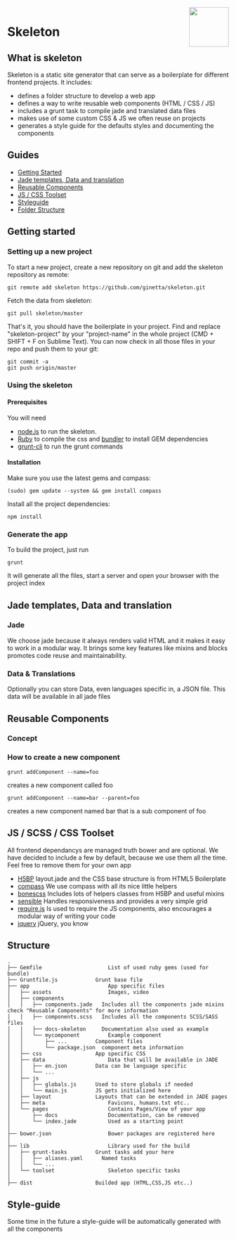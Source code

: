 <img id="logo" align="right" height="90" style="margin: 0 0 20px 20px" src="http://imgh.us/skeleton.svg">

# Skeleton

## What is skeleton
Skeleton is a static site generator that can serve as a boilerplate for different frontend projects. It includes:
- defines a folder structure to develop a web app
- defines a way to write reusable web components (HTML / CSS / JS)
- includes a grunt task to compile jade and translated data files
- makes use of some custom CSS & JS we often reuse on projects
- generates a style guide for the defaults styles and documenting the components

## Guides

- [Getting Started](#getting-started)
- [Jade templates, Data and translation](#templates)
- [Reusable Components](#reusable-components)
- [JS / CSS Toolset](#toolset)
- [Styleguide](#styleguide)
- [Folder Structure](#folder-structure)

## <a id="getting-started">Getting started</a>

### Setting up a new project
To start a new project, create a new repository on git and add the skeleton repository as remote:

    git remote add skeleton https://github.com/ginetta/skeleton.git 

Fetch the data from skeleton:

    git pull skeleton/master

That's it, you should have the boilerplate in your project.
Find and replace "skeleton-project" by your "project-name" in the whole project (CMD + SHIFT + F on Sublime Text). You can now check in all those files in your repo and push them to your git:

    git commit -a
    git push origin/master

### Using the skeleton

#### Prerequisites
You will need 
  - [node.js](http://nodejs.org/) to run the skeleton.
  - [Ruby](https://www.ruby-lang.org/en/) to compile the css and [bundler](http://bundler.io/) to install GEM dependencies
  - [grunt-cli](https://github.com/gruntjs/grunt-cli) to run the grunt commands

#### Installation

Make sure you use the latest gems and compass:

    (sudo) gem update --system && gem install compass

Install all the project dependencies:
    
    npm install


### Generate the app

To build the project, just run

    grunt

It will generate all the files, start a server and open your browser with the project index

## <a id="templates">Jade templates, Data and translation</a>
### Jade
We choose jade because it always renders valid HTML and it makes it easy to work in a modular way. 
It brings some key features like mixins and blocks promotes code reuse and maintainability.
### Data & Translations
Optionally you can store Data, even languages specific in, a JSON file. This data will be available in all jade files


## <a id="reusable-components">Reusable Components</a>
### Concept
### How to create a new component
  
    grunt addComponent --name=foo
creates a new component called foo

    grunt addComponent --name=bar --parent=foo
creates a new component named bar that is a sub component of foo


## <a id="toolset">JS / SCSS / CSS Toolset</a>

All frontend dependancys are managed truth bower and are optional. We have decided to include a few by default, because we use them all the time. Feel free to remove them for your own app

- [H5BP](http://html5boilerplate.com/) layout.jade and the CSS base structure is from HTML5 Boilerplate
- [compass](http://compass-style.org/) We use compass with all its nice little helpers
- [bonescss](https://github.com/meodai/bonescss) Includes lots of helpers classes from H5BP and useful mixins
- [sensible](https://github.com/meodai/sensible) Handles responsiveness and provides a very simple grid
- [require.js](http://requirejs.org/) Is used to require the JS components, also encourages a modular way of writing your code
- [jquery](http://jquery.org/) jQuery, you know


## <a id="folder-structure">Structure</a>

    .
    ├── Gemfile             		List of used ruby gems (used for bundle)
    ├── Gruntfile.js          	Grunt base file
    ├── app             			App specific files
    │   ├── assets          		Images, video
    │   ├── components    
    │   │   ├── components.jade   Includes all the components jade mixins check "Reusable Components" for more information
    │   │   ├── components.scss   Includes all the components SCSS/SASS files
    │   │   ├── docs-skeleton     Documentation also used as example
    │   │   └── mycomponent     	Example component
    │   │       ├── ...       	Component files
    │   │       └── package.json  component meta information
    │   ├── css           		App specific CSS
    │   ├── data            		Data that will be available in JADE
    │   │   ├── en.json       	Data can be language specific
    │   │   └── ...
    │   ├── js            
    │   │   ├── globals.js     	Used to store globals if needed
    │   │   └── main.js			JS gets initialized here
    │   ├── layout				Layouts that can be extended in JADE pages
    │   ├── meta					Favicons, humans.txt etc..
    │   └── pages					Contains Pages/View of your app
    │       ├── docs				Documentation, can be removed
    │       └── index.jade      	Used as a starting point
    │
    ├── bower.json          		Bower packages are registered here
    │
    ├── lib             			Library used for the build
    │   ├── grunt-tasks       	Grunt tasks add your here
    │   │   ├── aliases.yaml      Named tasks
    │   │   └── ...
    │   └── toolset         		Skeleton specific tasks
    │
    ├── dist              		Builded app (HTML,CSS,JS etc..) 
    
## <a id="styleguide">Style-guide</a>
Some time in the future a style-guide will be automatically generated with all the components
